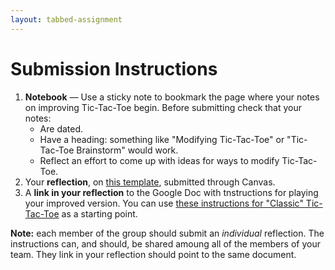 ```yaml
---
layout: tabbed-assignment
---
```


# Submission Instructions

1. **Notebook** &mdash; Use a sticky note to bookmark the page where your notes on improving Tic-Tac-Toe begin. Before submitting check that your notes:
   - Are dated.
   - Have a heading: something like "Modifying Tic-Tac-Toe" or "Tic-Tac-Toe Brainstorm" would work.
   - Reflect an effort to come up with ideas for ways to modify Tic-Tac-Toe.
1. Your **reflection**, on [this template][template], submitted through Canvas.
1. A **link in your reflection** to the Google Doc with tnstructions for playing your improved version. You can use [these instructions for "Classic" Tic-Tac-Toe][sample-instructions] as a starting point.

**Note:** each member of the group should submit an _individual_ reflection. The instructions can, and should, be shared amoung all of the members of your team. They link in your reflection should point to the same document.

<!-- Don't edit links here, change them in _data/assignment.yml instead, -->

[sample-instructions]: <{{site.data.assignment.sample-instructions}}>
[slides]: <{{site.data.assignment.slides}}>
[template]: <{{site.data.assignment.template}}>
